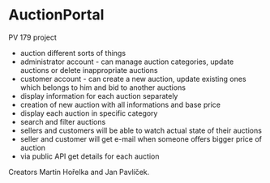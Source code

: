 # AuctionPortal
PV 179 project
- auction different sorts of things
- administrator account - can manage auction categories, update auctions or delete inappropriate auctions
- customer account - can create a new auction, update existing ones which belongs to him and bid to another auctions  
- display information for each auction separately
- creation of new auction with all informations and base price
- display each auction in specific category
- search and filter auctions
- sellers and customers will be able to watch actual state of their auctions
- seller and customer will get e-mail when someone offers bigger price of auction
- via public API get details for each auction

Creators Martin Hořelka and Jan Pavlíček.
